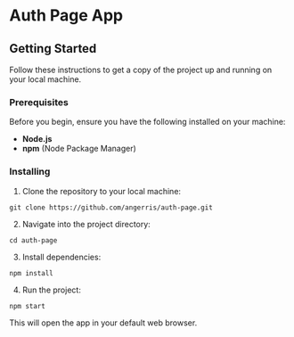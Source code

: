# Auth Page App

## Getting Started

Follow these instructions to get a copy of the project up and running on your local machine.

### Prerequisites

Before you begin, ensure you have the following installed on your machine:

- **Node.js**
- **npm** (Node Package Manager)

### Installing

1. Clone the repository to your local machine:

```
git clone https://github.com/angerris/auth-page.git
```

2. Navigate into the project directory:

```
cd auth-page
```

3. Install dependencies:

```
npm install
```

4. Run the project:

```
npm start
```

This will open the app in your default web browser.

